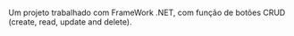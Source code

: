 <br>
Um projeto trabalhado com FrameWork .NET, com função de botões CRUD (create, read, update and delete).
<br>
